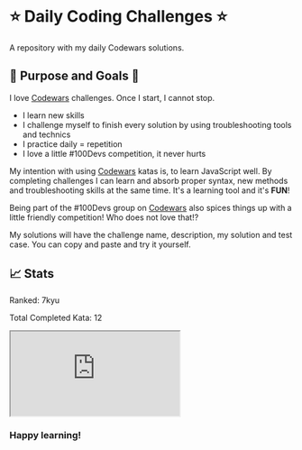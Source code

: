 # ⭐ Daily Coding Challenges ⭐

A repository with my daily Codewars solutions.

## 🔎 Purpose and Goals 🥅

I love [Codewars](https://codewars.com) challenges. Once I start, I cannot stop.
* I learn new skills
* I challenge myself to finish every solution by using troubleshooting tools and technics
* I practice daily = repetition
* I love a little #100Devs competition, it never hurts


My intention with using [Codewars](https://codewars.com) katas is, to learn JavaScript well. By completing challenges I can learn and absorb proper syntax, new methods and troubleshooting skills at the same time. It's a learning tool and it's **FUN**!

Being part of the #100Devs group on [Codewars](https://codewars.com) also spices things up with a little friendly competition!
Who does not love that!?

My solutions will have the challenge name, description, my solution and test case. You can copy and paste and try it yourself.

## 📈 Stats

Ranked: 7kyu

Total Completed Kata: 12    

<iframe src=https://www.codewars.com/users/pitchblack_84/badges/large></iframe>

### Happy learning!
